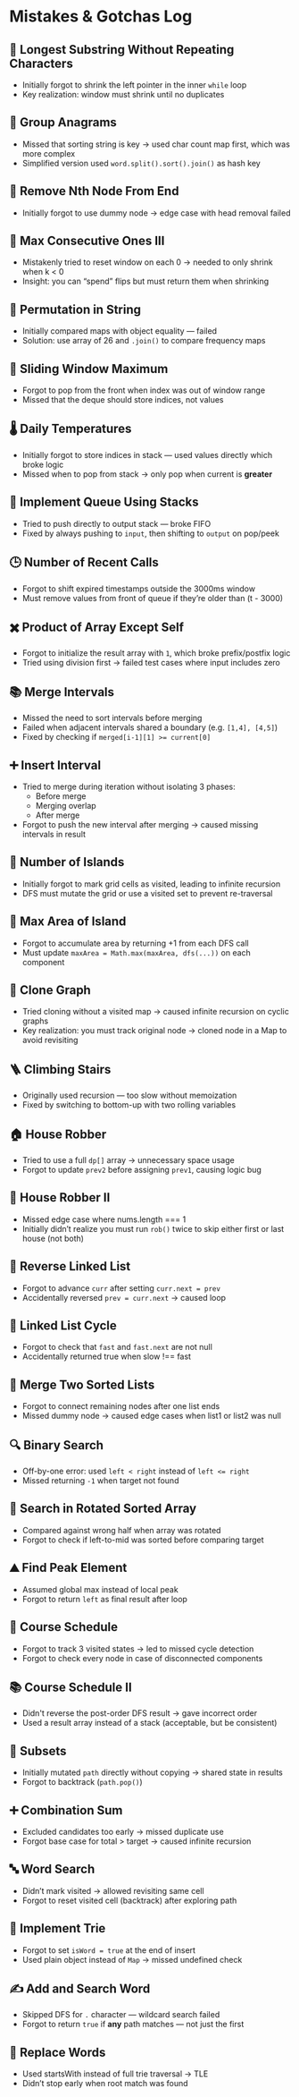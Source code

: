 # Mistakes & Gotchas Log

## 🧠 Longest Substring Without Repeating Characters
- Initially forgot to shrink the left pointer in the inner `while` loop
- Key realization: window must shrink until no duplicates

## 📌 Group Anagrams
- Missed that sorting string is key → used char count map first, which was more complex
- Simplified version used `word.split().sort().join()` as hash key

## 🔄 Remove Nth Node From End
- Initially forgot to use dummy node → edge case with head removal failed

## 🔁 Max Consecutive Ones III
- Mistakenly tried to reset window on each 0 → needed to only shrink when k < 0
- Insight: you can “spend” flips but must return them when shrinking

## 🔁 Permutation in String
- Initially compared maps with object equality — failed
- Solution: use array of 26 and `.join()` to compare frequency maps

## 🚪 Sliding Window Maximum
- Forgot to pop from the front when index was out of window range
- Missed that the deque should store indices, not values

## 🌡️ Daily Temperatures
- Initially forgot to store indices in stack — used values directly which broke logic
- Missed when to pop from stack → only pop when current is **greater**

## 🧱 Implement Queue Using Stacks
- Tried to push directly to output stack — broke FIFO
- Fixed by always pushing to `input`, then shifting to `output` on pop/peek

## 🕒 Number of Recent Calls
- Forgot to shift expired timestamps outside the 3000ms window
- Must remove values from front of queue if they’re older than (t - 3000)

## ✖️ Product of Array Except Self
- Forgot to initialize the result array with `1`, which broke prefix/postfix logic
- Tried using division first → failed test cases where input includes zero

## 📚 Merge Intervals
- Missed the need to sort intervals before merging
- Failed when adjacent intervals shared a boundary (e.g. `[1,4], [4,5]`)
- Fixed by checking if `merged[i-1][1] >= current[0]`

## ➕ Insert Interval
- Tried to merge during iteration without isolating 3 phases:
  - Before merge
  - Merging overlap
  - After merge
- Forgot to push the new interval after merging → caused missing intervals in result

## 🌊 Number of Islands
- Initially forgot to mark grid cells as visited, leading to infinite recursion
- DFS must mutate the grid or use a visited set to prevent re-traversal

## 📏 Max Area of Island
- Forgot to accumulate area by returning +1 from each DFS call
- Must update `maxArea = Math.max(maxArea, dfs(...))` on each component

## 🧬 Clone Graph
- Tried cloning without a visited map → caused infinite recursion on cyclic graphs
- Key realization: you must track original node → cloned node in a Map to avoid revisiting

## 🪜 Climbing Stairs
- Originally used recursion — too slow without memoization
- Fixed by switching to bottom-up with two rolling variables

## 🏠 House Robber
- Tried to use a full `dp[]` array → unnecessary space usage
- Forgot to update `prev2` before assigning `prev1`, causing logic bug

## 🔄 House Robber II
- Missed edge case where nums.length === 1
- Initially didn’t realize you must run `rob()` twice to skip either first or last house (not both)

## 🔁 Reverse Linked List
- Forgot to advance `curr` after setting `curr.next = prev`
- Accidentally reversed `prev = curr.next` → caused loop

## 🔁 Linked List Cycle
- Forgot to check that `fast` and `fast.next` are not null
- Accidentally returned true when slow !== fast

## 🔁 Merge Two Sorted Lists
- Forgot to connect remaining nodes after one list ends
- Missed dummy node → caused edge cases when list1 or list2 was null

## 🔍 Binary Search
- Off-by-one error: used `left < right` instead of `left <= right`
- Missed returning `-1` when target not found

## 🔄 Search in Rotated Sorted Array
- Compared against wrong half when array was rotated
- Forgot to check if left-to-mid was sorted before comparing target

## ⛰️ Find Peak Element
- Assumed global max instead of local peak
- Forgot to return `left` as final result after loop

## 🧭 Course Schedule
- Forgot to track 3 visited states → led to missed cycle detection
- Forgot to check every node in case of disconnected components

## 📚 Course Schedule II
- Didn't reverse the post-order DFS result → gave incorrect order
- Used a result array instead of a stack (acceptable, but be consistent)

## 🧩 Subsets
- Initially mutated `path` directly without copying → shared state in results
- Forgot to backtrack (`path.pop()`)

## ➕ Combination Sum
- Excluded candidates too early → missed duplicate use
- Forgot base case for total > target → caused infinite recursion

## 🔤 Word Search
- Didn’t mark visited → allowed revisiting same cell
- Forgot to reset visited cell (backtrack) after exploring path

## 🔡 Implement Trie
- Forgot to set `isWord = true` at the end of insert
- Used plain object instead of `Map` → missed undefined check

## ✍️ Add and Search Word
- Skipped DFS for `.` character — wildcard search failed
- Forgot to return `true` if **any** path matches — not just the first

## 🔁 Replace Words
- Used startsWith instead of full trie traversal → TLE
- Didn’t stop early when root match was found
